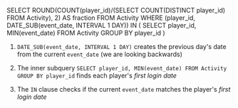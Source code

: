 SELECT ROUND(COUNT(player_id)/(SELECT COUNT(DISTINCT player_id) FROM Activity), 2) AS fraction
FROM Activity
WHERE (player_id, DATE_SUB(event_date, INTERVAL 1 DAY)) IN (
    SELECT player_id, MIN(event_date)
    FROM Activity
    GROUP BY player_id
)

1. `DATE_SUB(event_date, INTERVAL 1 DAY)` creates the previous day's date from the current `event_date` (we are looking backwards)
2. The inner subquery `SELECT player_id, MIN(event_date) FROM Activity GROUP BY player_id` finds each player's *first login date*

3. The `IN` clause checks if the current `event_date` matches the player's *first login date*

